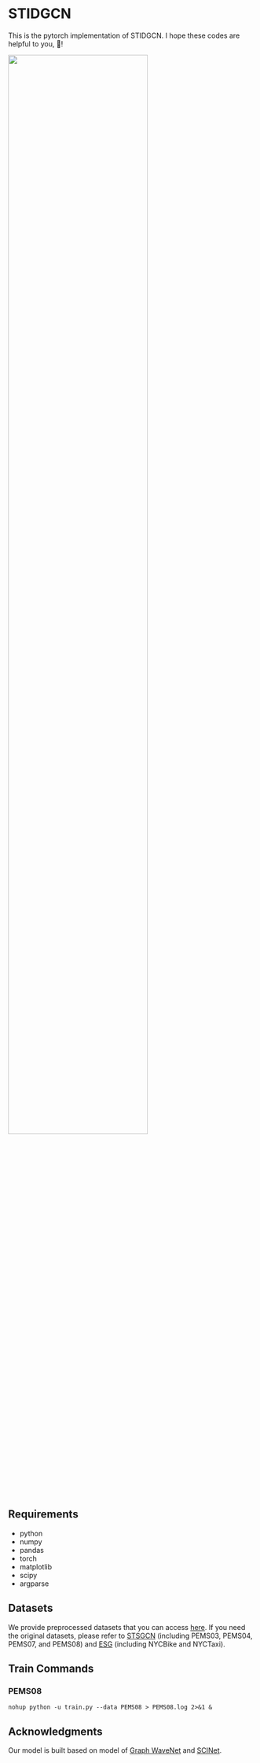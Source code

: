 # STIDGCN

This is the pytorch implementation of STIDGCN. I hope these codes are helpful to you, 🌟!

<img src="logs/model.pdf" width="75%">

## Requirements
- python
- numpy
- pandas
- torch
- matplotlib
- scipy
- argparse

## Datasets
We provide preprocessed datasets that you can access [here](#). If you need the original datasets, please refer to [STSGCN](https://github.com/Davidham3/STSGCN) (including PEMS03, PEMS04, PEMS07, and PEMS08) and [ESG](https://github.com/LiuZH-19/ESG) (including NYCBike and NYCTaxi).

## Train Commands

### PEMS08
```
nohup python -u train.py --data PEMS08 > PEMS08.log 2>&1 &
```

## Acknowledgments
Our model is built based on model of [Graph WaveNet](https://github.com/nnzhan/Graph-WaveNet) and [SCINet](https://github.com/cure-lab/SCINet).
